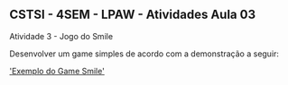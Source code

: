 ## CSTSI - 4SEM - LPAW - Atividades Aula 03

Atividade 3 - Jogo do Smile

Desenvolver um game simples de acordo com a demonstração a seguir:

['Exemplo do Game Smile'](./img/atividade-03/exemplo-atividade-3.mp4)
